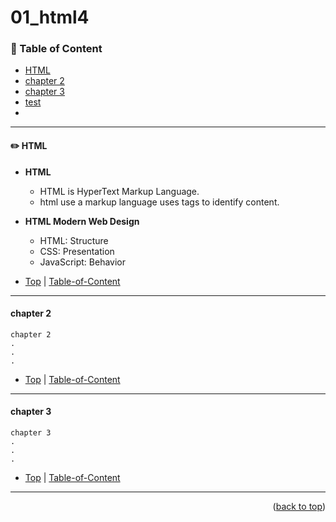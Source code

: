

# 01_html4 

### 📜 Table of Content
* [HTML](#HTML)
* [chapter 2](#chapter-2)
* [chapter 3](#chapter-3)
* [test](test.md)
* 
----

#### ✏️ HTML
* **HTML**
   * HTML is HyperText Markup Language. 
   * html use a markup language uses tags to identify content.

* **HTML Modern Web Design**
   * HTML: Structure
   * CSS: Presentation
   * JavaScript: Behavior

* [Top](#01_html4) | [Table-of-Content](#Table-of-Content)

----

#### chapter 2

```
chapter 2
.
.
.
```

* [Top](#01_html4) | [Table-of-Content](#Table-of-Content)
----


#### chapter 3

```
chapter 3
.
.
.
```

* [Top](#01_html4) | [Table-of-Content](#Table-of-Content)

----




<p align="right">(<a href="#topage">back to top</a>)</p>
<br/>
<br/>
